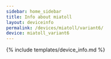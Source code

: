 ```yaml
---
sidebar: home_sidebar
title: Info about miatoll
layout: deviceinfo
permalink: /devices/miatoll/variant6/
device: miatoll_variant6
---
```

{% include templates/device_info.md %}
